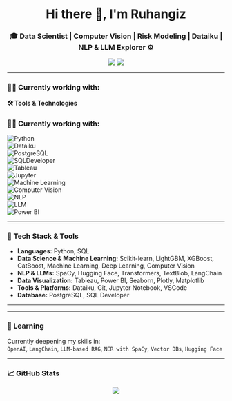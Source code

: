 
<h1 align="center">Hi there 👋, I'm Ruhangiz</h1>
<h3 align="center">🎓 Data Scientist | Computer Vision | Risk Modeling | Dataiku | NLP & LLM Explorer ⚙️</h3>

<p align="center">
  <a href="https://www.linkedin.com/in/ruhangiz-gurbanova/">
    <img src="https://img.shields.io/badge/-LinkedIn-blue?style=for-the-badge&logo=linkedin" />
  </a>
  <a href="r.qurbanova1997@gmail.com">
    <img src="https://img.shields.io/badge/-Gmail-D14836?style=for-the-badge&logo=gmail&logoColor=white" />
  </a>
</p>

---

### 👩‍💻 Currently working with:

**🛠️ Tools & Technologies**  
### 👩‍💻 Currently working with:

![Python](https://img.shields.io/badge/Python-FFD43B?style=flat&logo=python&logoColor=blue)  
![Dataiku](https://img.shields.io/badge/Dataiku-00B9AD?style=flat&logo=dataiku&logoColor=white)  
![PostgreSQL](https://img.shields.io/badge/PostgreSQL-336791?style=flat&logo=postgresql&logoColor=white)  
![SQLDeveloper](https://img.shields.io/badge/SQLDeveloper-336791?style=flat&logo=oracle&logoColor=white)  
![Tableau](https://img.shields.io/badge/Tableau-E97627?style=flat&logo=tableau&logoColor=white)  
![Jupyter](https://img.shields.io/badge/Jupyter-F37626?style=flat&logo=jupyter&logoColor=white)  
![Machine Learning](https://img.shields.io/badge/Machine_Learning-4B8BBE?style=flat&logo=scikitlearn&logoColor=white)  
![Computer Vision](https://img.shields.io/badge/Computer_Vision-007ACC?style=flat&logo=opencv&logoColor=white)  
![NLP](https://img.shields.io/badge/NLP-FF6F61?style=flat&logo=ibm&logoColor=white)  
![LLM](https://img.shields.io/badge/LLM-6F42C1?style=flat&logo=openai&logoColor=white)  
![Power BI](https://img.shields.io/badge/Power_BI-F2C811?style=flat&logo=microsoft-powerbi&logoColor=black)


---

### 🚀 Tech Stack & Tools

- **Languages:** Python, SQL
- **Data Science & Machine Learning:** Scikit-learn, LightGBM, XGBoost, CatBoost, Machine Learning, Deep Learning, Computer Vision
- **NLP & LLMs:** SpaCy, Hugging Face, Transformers, TextBlob, LangChain
- **Data Visualization:** Tableau, Power BI, Seaborn, Plotly, Matplotlib
- **Tools & Platforms:** Dataiku, Git, Jupyter Notebook, VSCode
- **Database:** PostgreSQL, SQL Developer

---
---

### 🧠 Learning

Currently deepening my skills in:  
`OpenAI`, `LangChain`, `LLM-based RAG`, `NER with SpaCy`, `Vector DBs`, `Hugging Face`

---

### 📈 GitHub Stats

<p align="center">
  <img src="https://github-readme-stats.vercel.app/api?username=RuhangizGurbanova&show_icons=true&theme=radical" />
</p>

